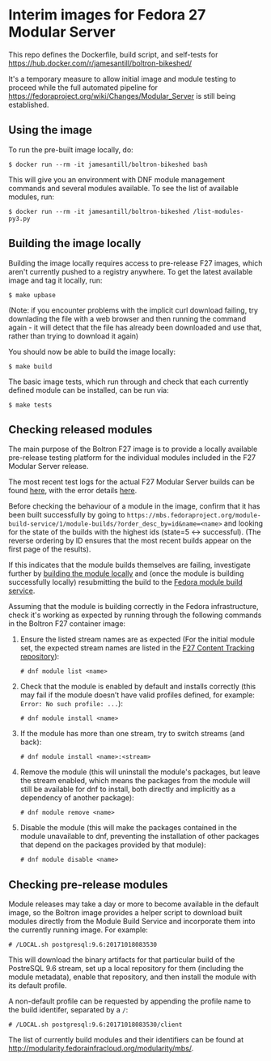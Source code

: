 Interim images for Fedora 27 Modular Server
===========================================

This repo defines the Dockerfile, build script, and self-tests for
https://hub.docker.com/r/jamesantill/boltron-bikeshed/

It's a temporary measure to allow initial image and module testing to proceed
while the full automated pipeline for
https://fedoraproject.org/wiki/Changes/Modular_Server is still being
established.

Using the image
---------------

To run the pre-built image locally, do:

    $ docker run --rm -it jamesantill/boltron-bikeshed bash

This will give you an environment with DNF module management commands and
several modules available. To see the list of available modules, run:

    $ docker run --rm -it jamesantill/boltron-bikeshed /list-modules-py3.py

Building the image locally
--------------------------

Building the image locally requires access to pre-release F27 images, which
aren't currently pushed to a registry anywhere. To get the latest available
image and tag it locally, run:

    $ make upbase

(Note: if you encounter problems with the implicit curl download failing, try
downlading the file with a web browser and then running the command again - it
will detect that the file has already been downloaded and use that, rather
than trying to download it again)

You should now be able to build the image locally:

    $ make build

The basic image tests, which run through and check that each currently
defined module can be installed, can be run via:

    $ make tests

Checking released modules
-------------------------

The main purpose of the Boltron F27 image is to provide a locally available
pre-release testing platform for the individual modules included in the F27
Modular Server release.

The most recent test logs for the actual F27 Modular Server builds can be
found [here](https://ci.centos.org/job/fedora-qa-compose_tester/lastCompletedBuild/artifact/compose_tester/mod_install_results.log), with the error details
[here](https://ci.centos.org/job/fedora-qa-compose-tests/lastCompletedBuild/artifact/compose-tests/error.log).

Before checking the behaviour of a module in the image, confirm that it has
been built successfully by going to
`https://mbs.fedoraproject.org/module-build-service/1/module-builds/?order_desc_by=id&name=<name>`
and looking for the state of the builds with the highest ids (state=5 <-> successful).
(The reverse ordering by ID ensures that the most recent builds appear on the
first page of the results).

If this indicates that the module builds themselves are failing, investigate further by
[building the module locally](https://docs.pagure.org/modularity/development/building-modules/building-local.html)
and (once the module is building successfully locally) resubmitting the build to the
[Fedora module build service](https://docs.pagure.org/modularity/development/building-modules/building-infra.html).

Assuming that the module is building correctly in the Fedora infrastructure,
check it's working as expected by running through the following commands in
the Boltron F27 container image:

1. Ensure the listed stream names are as expected (For the initial module set,
   the expected stream names are listed in the
   [F27 Content Tracking repository](https://github.com/fedora-modularity/f27-content-tracking)):

       # dnf module list <name>

2. Check that the module is enabled by default and installs correctly (this
   may fail if the module doesn’t have valid profiles defined, for example:
   `Error: No such profile: ...`):

       # dnf module install <name>

3. If the module has more than one stream, try to switch streams (and back):

       # dnf module install <name>:<stream>

4. Remove the module (this will uninstall the module's packages, but leave the
   stream enabled, which means the packages from the module will still be
   available for dnf to install, both directly and implicitly as a dependency
   of another package):

       # dnf module remove <name>

5. Disable the module (this will make the packages contained in the module
   unavailable to dnf, preventing the installation of other packages that
   depend on the packages provided by that module):

       # dnf module disable <name>

Checking pre-release modules
----------------------------

Module releases may take a day or more to become available in the default
image, so the Boltron image provides a helper script to download built
modules directly from the Module Build Service and incorporate them into
the currently running image. For example:

    # /LOCAL.sh postgresql:9.6:20171018083530

This will download the binary artifacts for that particular build of the
PostreSQL 9.6 stream, set up a local repository for them (including the
module metadata), enable that repository, and then install the module with
its default profile.

A non-default profile can be requested by appending the profile name to the
build identifer, separated by a `/`:

    # /LOCAL.sh postgresql:9.6:20171018083530/client

The list of currently build modules and their identifiers can be found at
http://modularity.fedorainfracloud.org/modularity/mbs/.
